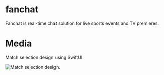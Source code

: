 # fanchat
Fanchat is real-time chat solution for live sports events and TV premieres.

# Media
Match selection design using SwiftUI

![Match selection design.](https://user-images.githubusercontent.com/69903274/202314664-d5fcf493-5df4-46c2-ac11-177c09ed06f4.png)
